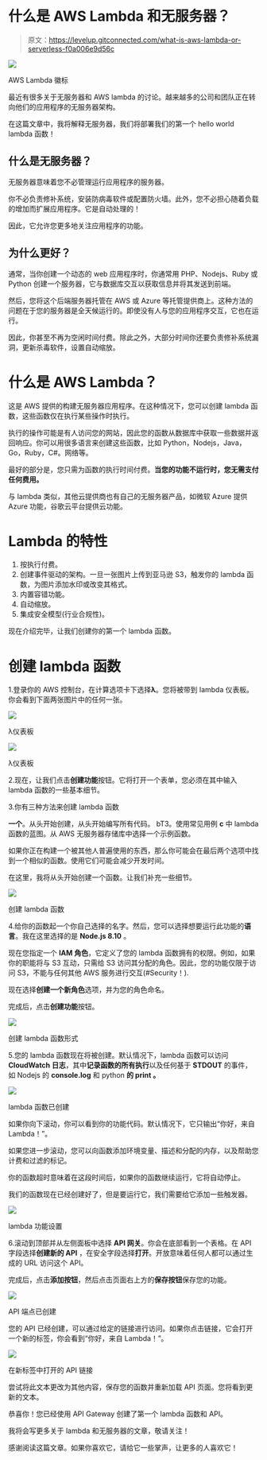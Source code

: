 # 什么是 AWS Lambda 和无服务器？

> 原文：<https://levelup.gitconnected.com/what-is-aws-lambda-or-serverless-f0a006e9d56c>

![](img/824241c4700ed93f49f362ab62412531.png)

AWS Lambda 徽标

最近有很多关于无服务器和 AWS lambda 的讨论。越来越多的公司和团队正在转向他们的应用程序的无服务器架构。

在这篇文章中，我将解释无服务器，我们将部署我们的第一个 hello world lambda 函数！

## 什么是无服务器？

无服务器意味着您不必管理运行应用程序的服务器。

你不必负责修补系统，安装防病毒软件或配置防火墙。此外，您不必担心随着负载的增加而扩展应用程序。它是自动处理的！

因此，它允许您更多地关注应用程序的功能。

## 为什么更好？

通常，当你创建一个动态的 web 应用程序时，你通常用 PHP、Nodejs、Ruby 或 Python 创建一个服务器，它与数据库交互以获取信息并将其发送到前端。

然后，您将这个后端服务器托管在 AWS 或 Azure 等托管提供商上。这种方法的问题在于您的服务器是全天候运行的。即使没有人与您的应用程序交互，它也在运行。

因此，你甚至不再为空闲时间付费。除此之外，大部分时间你还要负责修补系统漏洞，更新杀毒软件，设置自动缩放。

# 什么是 AWS Lambda？

这是 AWS 提供的构建无服务器应用程序。在这种情况下，您可以创建 lambda 函数，这些函数仅在执行某些操作时执行。

执行的操作可能是有人访问您的网站，因此您的函数从数据库中获取一些数据并返回响应。你可以用很多语言来创建这些函数，比如 Python，Nodejs，Java，Go，Ruby，C#。网络等。

最好的部分是，您只需为函数的执行时间付费。**当您的功能不运行时，您无需支付任何费用。**

与 lambda 类似，其他云提供商也有自己的无服务器产品，如微软 Azure 提供 Azure 功能，谷歌云平台提供云功能。

# Lambda 的特性

1.  按执行付费。
2.  创建事件驱动的架构。一旦一张图片上传到亚马逊 S3，触发你的 lambda 函数，为图片添加水印或改变其格式。
3.  内置容错功能。
4.  自动缩放。
5.  集成安全模型(行业合规性)。

现在介绍完毕，让我们创建你的第一个 lambda 函数。

# 创建 lambda 函数

1.登录你的 AWS 控制台，在计算选项卡下选择**λ**。您将被带到 lambda 仪表板。你会看到下面两张图片中的任何一张。

![](img/eca7d82c7de72e98e1ef27aaea75e5b5.png)

λ仪表板

![](img/2768d4c00ee6c86fb91c216321f8aac6.png)

λ仪表板

2.现在，让我们点击**创建功能**按钮。它将打开一个表单，您必须在其中输入 lambda 函数的一些基本细节。

3.你有三种方法来创建 lambda 函数

**一个**。从头开始创建，从头开始编写所有代码。
bT3。使用常见用例
**c** 中 lambda 函数的蓝图。从 AWS 无服务器存储库中选择一个示例函数。

如果你正在构建一个被其他人普遍使用的东西，那么你可能会在最后两个选项中找到一个相似的函数。使用它们可能会减少开发时间。

在这里，我将从头开始创建一个函数。让我们补充一些细节。

![](img/d9923ec364b3fb8cac8b5caa580105b2.png)

创建 lambda 函数

4.给你的函数起一个你自己选择的名字。然后，您可以选择想要运行此功能的**语言**。我在这里选择的是 **Node.js 8.10** 。

现在您指定一个 **IAM 角色**，它定义了您的 lambda 函数拥有的权限。例如，如果你的职能将与 S3 互动，只需给 S3 访问其分配的角色。因此，您的功能仅限于访问 S3，不能与任何其他 AWS 服务进行交互(#Security！).

现在选择**创建一个新角色**选项，并为您的角色命名。

完成后，点击**创建功能**按钮。

![](img/bb06e365e2c5cd0c53ad95998cca06d5.png)

创建 lambda 函数形式

5.您的 lambda 函数现在将被创建。默认情况下，lambda 函数可以访问 **CloudWatch 日志**，其中**记录函数的所有执行**以及任何基于 **STDOUT** 的事件，如 Nodejs 的 **console.log** 和 python **的 **print** 。**

![](img/a915a104a111405ec42cc36f111c7007.png)

lambda 函数已创建

如果你向下滚动，你可以看到你的功能代码。默认情况下，它只输出“你好，来自 Lambda！”。

如果您进一步滚动，您可以向函数添加环境变量、描述和分配的内存，以及帮助您计费和过滤的标记。

你的函数超时意味着在这段时间后，如果你的函数继续运行，它将自动停止。

我们的函数现在已经创建好了，但是要运行它，我们需要给它添加一些触发器。

![](img/fdeb3d9cb7d5bd2c5f5d13ec2a8996cd.png)

lambda 功能设置

6.滚动到顶部并从左侧面板中选择 **API 网关**。你会在底部看到一个表格。在 API 字段选择**创建新的 API** ，在安全字段选择**打开**。开放意味着任何人都可以通过生成的 URL 访问这个 API。

完成后，点击**添加按钮**，然后点击页面右上方的**保存按钮**保存您的功能。

![](img/690bb468037d9566c0c470092237eeb6.png)

API 端点已创建

您的 API 已经创建，可以通过给定的链接进行访问。如果你点击链接，它会打开一个新的标签，你会看到“你好，来自 Lambda！”。

![](img/b5710a1b144dca0ce94204f96fb9d9e6.png)

在新标签中打开的 API 链接

尝试将此文本更改为其他内容，保存您的函数并重新加载 API 页面。您将看到更新的文本。

恭喜你！您已经使用 API Gateway 创建了第一个 lambda 函数和 API。

我将会写更多关于 lambda 和无服务器的文章，敬请关注！

感谢阅读这篇文章。如果你喜欢它，请给它一些掌声，让更多的人喜欢它！
